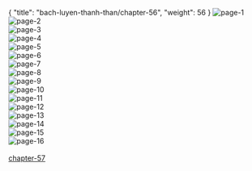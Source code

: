 { "title": "bach-luyen-thanh-than/chapter-56", "weight": 56 }
<img src="bach-luyen-thanh-than_0056_01-04b9f5b4d7a2d765d7e4712947bf4dd3.webp" alt="page-1" origin="http://storage.fshare.vn/Test-vechai/1501570545-Bach-Luyen-Thanh-Than-Chapter-55-02.jpg"><br/>
<img src="bach-luyen-thanh-than_0056_02-f3115a5509ed675816890f001e3ef7e2.webp" alt="page-2" origin="http://storage.fshare.vn/Test-vechai/1501570545-Bach-Luyen-Thanh-Than-Chapter-55-03.jpg"><br/>
<img src="bach-luyen-thanh-than_0056_03-4201ea08c8578e89d6fd0b5e7f46179a.webp" alt="page-3" origin="http://storage.fshare.vn/Test-vechai/1501570545-Bach-Luyen-Thanh-Than-Chapter-55-04.jpg"><br/>
<img src="bach-luyen-thanh-than_0056_04-839d11189ba972e4f6e8a9b452d2b05c.webp" alt="page-4" origin="http://storage.fshare.vn/Test-vechai/1501570545-Bach-Luyen-Thanh-Than-Chapter-55-05.jpg"><br/>
<img src="bach-luyen-thanh-than_0056_05-26ce556e365313026889ec7e8d6f6175.webp" alt="page-5" origin="http://storage.fshare.vn/Test-vechai/1501570545-Bach-Luyen-Thanh-Than-Chapter-55-06.jpg"><br/>
<img src="bach-luyen-thanh-than_0056_06-98c972ad630fcc5f8b6d205efd86b9ff.webp" alt="page-6" origin="http://storage.fshare.vn/Test-vechai/1501570545-Bach-Luyen-Thanh-Than-Chapter-55-07.jpg"><br/>
<img src="bach-luyen-thanh-than_0056_07-17b289466afd0cf028edf01ac0a0449d.webp" alt="page-7" origin="http://storage.fshare.vn/Test-vechai/1501570545-Bach-Luyen-Thanh-Than-Chapter-55-08.jpg"><br/>
<img src="bach-luyen-thanh-than_0056_08-fb883b9f8dfc2485fc40da83a740f694.webp" alt="page-8" origin="http://storage.fshare.vn/Test-vechai/1501570545-Bach-Luyen-Thanh-Than-Chapter-55-09.jpg"><br/>
<img src="bach-luyen-thanh-than_0056_09-266ade1c97b4f7dc360846be8a6a1927.webp" alt="page-9" origin="http://storage.fshare.vn/Test-vechai/1501570545-Bach-Luyen-Thanh-Than-Chapter-55-10.jpg"><br/>
<img src="bach-luyen-thanh-than_0056_10-34667b6d8c14ddce0c9e83b3c4cfd5af.webp" alt="page-10" origin="http://storage.fshare.vn/Test-vechai/1501570545-Bach-Luyen-Thanh-Than-Chapter-55-11.jpg"><br/>
<img src="bach-luyen-thanh-than_0056_11-f66652e24752ceda647313c52e97f5a5.webp" alt="page-11" origin="http://storage.fshare.vn/Test-vechai/1501570545-Bach-Luyen-Thanh-Than-Chapter-55-12.jpg"><br/>
<img src="bach-luyen-thanh-than_0056_12-2d302706c648b432ec9e231b9a660d35.webp" alt="page-12" origin="http://storage.fshare.vn/Test-vechai/1501570545-Bach-Luyen-Thanh-Than-Chapter-55-13.jpg"><br/>
<img src="bach-luyen-thanh-than_0056_13-f9d8e896f5ace26fed24e5d8476a6cfd.webp" alt="page-13" origin="http://storage.fshare.vn/Test-vechai/1501570545-Bach-Luyen-Thanh-Than-Chapter-55-14.jpg"><br/>
<img src="bach-luyen-thanh-than_0056_14-c20a80529753c45bc5f9ea47a741b20c.webp" alt="page-14" origin="http://storage.fshare.vn/Test-vechai/1501570545-Bach-Luyen-Thanh-Than-Chapter-55-15.jpg"><br/>
<img src="bach-luyen-thanh-than_0056_15-d86a9fbe43d91fc3f8b24db6a574187d.webp" alt="page-15" origin="http://storage.fshare.vn/Test-vechai/1501570545-Bach-Luyen-Thanh-Than-Chapter-55-16.jpg"><br/>
<img src="bach-luyen-thanh-than_0056_16-7c86ab31abfab135b80fdd5d2e9f756d.webp" alt="page-16" origin="http://storage.fshare.vn/Test-vechai/1501570545-Bach-Luyen-Thanh-Than-Chapter-55-17.jpg"><br/>
<br/><a class="nextchap" href="/bach-luyen-thanh-than/chapter-57">chapter-57</a>

